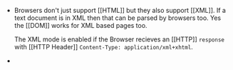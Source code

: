 - Browsers don't just support [[HTML]] but they also support [[XML]]. If a text document is in XML then that can be parsed by browsers too. 
  Yes the [[DOM]] works for XML based pages too.
  
  The XML mode is enabled if the Browser recieves an [[HTTP]] ``response`` with [[HTTP Header]] ``Content-Type: application/xml+xhtml``.
-